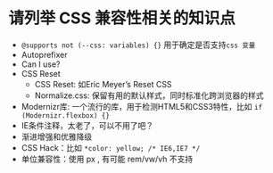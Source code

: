 
# 请列举 CSS 兼容性相关的知识点


- `@supports not (--css: variables) {}` 用于确定是否支持`css 变量`
- Autoprefixer
- Can I use?
- CSS Reset
   - CSS Reset: 如Eric Meyer’s Reset CSS
   - Normalize.css: 保留有用的默认样式，同时标准化跨浏览器的样式
- Modernizr库: 一个流行的库，用于检测HTML5和CSS3特性，比如 `if (Modernizr.flexbox) {} `
- IE条件注释，太老了，可以不用了吧？
- 渐进增强和优雅降级
- CSS Hack：比如 `*color: yellow; /* IE6,IE7 */`
- 单位兼容性：使用 px , 有可能 rem/vw/vh 不支持

